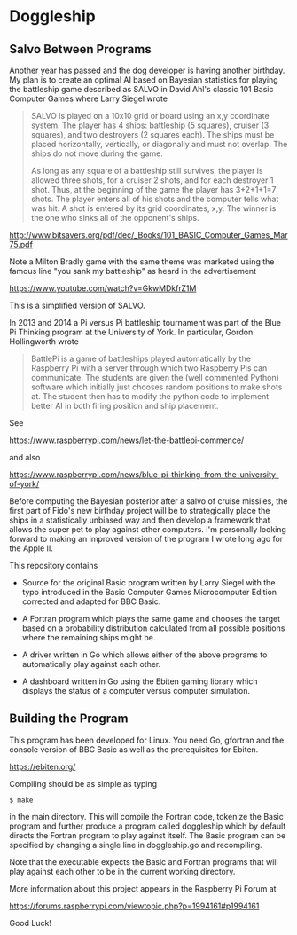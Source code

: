 # Doggleship

## Salvo Between Programs

Another year has passed and the dog developer is having another birthday.
My plan is to create an optimal AI based on Bayesian statistics for playing
the battleship game described as SALVO in David Ahl's classic 101 Basic Computer Games where
Larry Siegel wrote
 
>SALVO is played on a 10x10 grid or board using an x,y coordinate system.
>The player has 4 ships: battleship (5 squares), cruiser (3 squares), and
>two destroyers (2 squares each). The ships must be placed horizontally,
>vertically, or diagonally and must not overlap. The ships do not move during the game.
>
>As long as any square of a battleship still survives,
>the player is allowed three shots, for a cruiser 2 shots, 
>and for each destroyer 1 shot. Thus, at the beginning of the game the player 
>has 3+2+1+1=7 shots. The player enters all of his shots and the computer 
>tells what was hit. A shot is entered by its grid coordinates, x,y. The
>winner is the one who sinks all of the opponent's ships. 

http://www.bitsavers.org/pdf/dec/_Books/101_BASIC_Computer_Games_Mar75.pdf

Note a Milton Bradly game with the same theme was marketed using the famous line
"you sank my battleship" as heard in the advertisement

https://www.youtube.com/watch?v=GkwMDkfrZ1M

This is a simplified version of SALVO.

In 2013 and 2014 a Pi versus Pi battleship tournament was part of
the Blue Pi Thinking program
at the University of York. In particular, Gordon Hollingworth wrote

>BattlePi is a game of battleships played automatically by the 
>Raspberry Pi with a server through which two Raspberry Pis can communicate.
>The students are given the (well commented Python) software which initially just 
>chooses random positions to make shots at. The student then has to modify
>the python code to implement better AI in both firing position and ship placement. 

See

https://www.raspberrypi.com/news/let-the-battlepi-commence/

and also

https://www.raspberrypi.com/news/blue-pi-thinking-from-the-university-of-york/

Before computing the Bayesian posterior after a salvo of cruise missiles,
the first part of Fido's new birthday project will be to strategically place the ships in
a statistically unbiased way and then develop a framework that allows the super pet to
play against other computers. I'm personally looking forward to
making an improved version of the program I wrote long ago for the Apple II.

This repository contains

-  Source for the original Basic program written by Larry Siegel with
   the typo introduced in the Basic Computer Games Microcomputer Edition
   corrected and adapted for BBC Basic.
   
-  A Fortran program which plays the same game and chooses the target
   based on a probability distribution calculated from all possible positions where the
   remaining ships might be.
   
-  A driver written in Go which allows either of the above programs to
   automatically play against each other.
   
-  A dashboard written in Go using the Ebiten gaming library which displays
   the status of a computer versus computer simulation.
   
## Building the Program

This program has been developed for Linux.
You need Go, gfortran and the console version of BBC Basic as well
as the prerequisites for Ebiten.

https://ebiten.org/

Compiling should be as simple as typing
```
$ make
```
in the main directory.  This will compile the Fortran code, tokenize the
Basic program and further produce a program called doggleship which by
default directs the Fortran program to play against itself.  The Basic
program can be specified by changing a single line in doggleship.go and
recompiling.

Note that the executable expects the Basic and Fortran programs that will
play against each other to be in the current working directory.

More information about this project appears in the Raspberry Pi Forum at

https://forums.raspberrypi.com/viewtopic.php?p=1994161#p1994161

Good Luck!
